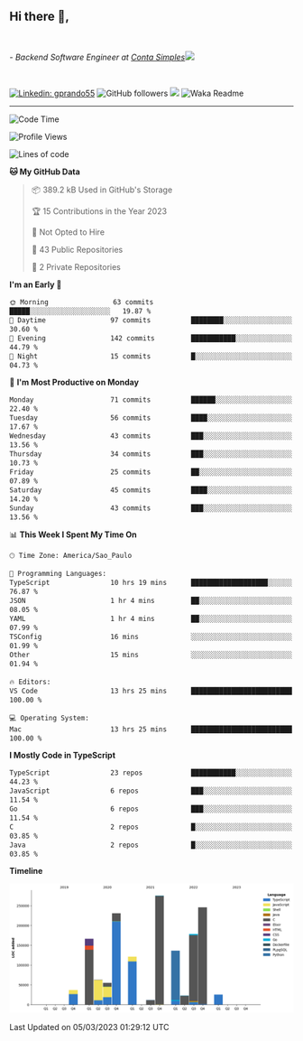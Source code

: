 <h2>Hi there  👋,</h2> </br>

<p><em>- Backend Software Engineer at <a href="https://contasimples.com">Conta Simples</a><img src="https://media.giphy.com/media/WUlplcMpOCEmTGBtBW/giphy.gif" width="30"> 
</em></p></br>


[![Linkedin: gprando55](https://img.shields.io/badge/-gprando55-blue?style=flat-square&logo=Linkedin&logoColor=white&link=https://www.linkedin.com/in/gprando55/)](https://www.linkedin.com/in/gprando55)
![GitHub followers](https://img.shields.io/github/followers/gprando55?label=Follow&style=social)
![](https://visitor-badge.glitch.me/badge?page_id=gprando55.gprando55)
![Waka Readme](https://github.com/gprando55/gprando55/workflows/Waka%20Readme/badge.svg)

---
<!--START_SECTION:waka-->
![Code Time](http://img.shields.io/badge/Code%20Time-2%2C257%20hrs%2045%20mins-blue)

![Profile Views](http://img.shields.io/badge/Profile%20Views-2-blue)

![Lines of code](https://img.shields.io/badge/From%20Hello%20World%20I%27ve%20Written--32.8%20million%20lines%20of%20code-blue)

**🐱 My GitHub Data** 

> 📦 389.2 kB Used in GitHub's Storage 
 > 
> 🏆 15 Contributions in the Year 2023
 > 
> 🚫 Not Opted to Hire
 > 
> 📜 43 Public Repositories 
 > 
> 🔑 2 Private Repositories 
 > 
**I'm an Early 🐤** 

```text
🌞 Morning                63 commits          █████░░░░░░░░░░░░░░░░░░░░   19.87 % 
🌆 Daytime                97 commits          ████████░░░░░░░░░░░░░░░░░   30.60 % 
🌃 Evening                142 commits         ███████████░░░░░░░░░░░░░░   44.79 % 
🌙 Night                  15 commits          █░░░░░░░░░░░░░░░░░░░░░░░░   04.73 % 
```
📅 **I'm Most Productive on Monday** 

```text
Monday                   71 commits          ██████░░░░░░░░░░░░░░░░░░░   22.40 % 
Tuesday                  56 commits          ████░░░░░░░░░░░░░░░░░░░░░   17.67 % 
Wednesday                43 commits          ███░░░░░░░░░░░░░░░░░░░░░░   13.56 % 
Thursday                 34 commits          ███░░░░░░░░░░░░░░░░░░░░░░   10.73 % 
Friday                   25 commits          ██░░░░░░░░░░░░░░░░░░░░░░░   07.89 % 
Saturday                 45 commits          ████░░░░░░░░░░░░░░░░░░░░░   14.20 % 
Sunday                   43 commits          ███░░░░░░░░░░░░░░░░░░░░░░   13.56 % 
```


📊 **This Week I Spent My Time On** 

```text
🕑︎ Time Zone: America/Sao_Paulo

💬 Programming Languages: 
TypeScript               10 hrs 19 mins      ███████████████████░░░░░░   76.87 % 
JSON                     1 hr 4 mins         ██░░░░░░░░░░░░░░░░░░░░░░░   08.05 % 
YAML                     1 hr 4 mins         ██░░░░░░░░░░░░░░░░░░░░░░░   07.99 % 
TSConfig                 16 mins             ░░░░░░░░░░░░░░░░░░░░░░░░░   01.99 % 
Other                    15 mins             ░░░░░░░░░░░░░░░░░░░░░░░░░   01.94 % 

🔥 Editors: 
VS Code                  13 hrs 25 mins      █████████████████████████   100.00 % 

💻 Operating System: 
Mac                      13 hrs 25 mins      █████████████████████████   100.00 % 
```

**I Mostly Code in TypeScript** 

```text
TypeScript               23 repos            ███████████░░░░░░░░░░░░░░   44.23 % 
JavaScript               6 repos             ███░░░░░░░░░░░░░░░░░░░░░░   11.54 % 
Go                       6 repos             ███░░░░░░░░░░░░░░░░░░░░░░   11.54 % 
C                        2 repos             █░░░░░░░░░░░░░░░░░░░░░░░░   03.85 % 
Java                     2 repos             █░░░░░░░░░░░░░░░░░░░░░░░░   03.85 % 
```



**Timeline**

![Lines of Code chart](https://raw.githubusercontent.com/gprando55/gprando55/master/assets/bar_graph.png)


 Last Updated on 05/03/2023 01:29:12 UTC
<!--END_SECTION:waka-->
